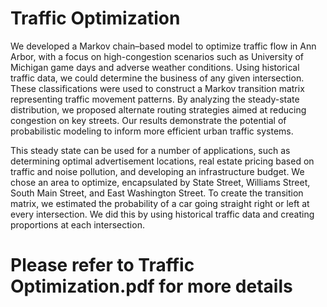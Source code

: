 # Traffic Optimization
We developed a Markov chain–based model to optimize traffic flow in Ann Arbor, with a focus on high-congestion scenarios such as University of Michigan game days and adverse weather conditions. Using historical traffic data, we could determine the business of any given intersection. These classifications were used to construct a Markov transition matrix representing traffic movement patterns. By analyzing the steady-state distribution, we proposed alternate routing strategies aimed at reducing congestion on key streets. Our results demonstrate the potential of probabilistic modeling to inform more efficient urban traffic systems.

This steady state can be used for a number of applications, such as determining optimal advertisement locations, real estate pricing based on traffic and noise pollution, and developing an infrastructure budget. We chose an area to optimize, encapsulated by State Street, Williams Street, South Main Street, and East Washington Street. To create the transition matrix, we estimated the probability of a car going straight right or left at every intersection. We did this by using historical traffic data and creating proportions at each intersection. 

# Please refer to Traffic Optimization.pdf for more details

